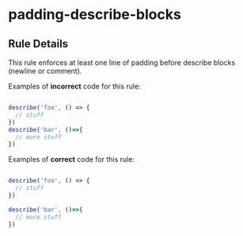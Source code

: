 # padding-describe-blocks

## Rule Details

This rule enforces at least one line of padding before describe blocks (newline or comment).

Examples of **incorrect** code for this rule:

```js

describe('foo', () => {
  // stuff
})
describe('bar', ()=>{
  // more stuff
})

```

Examples of **correct** code for this rule:

```js

describe('foo', () => {
  // stuff
})

describe('bar', ()=>{
  // more stuff
})

```